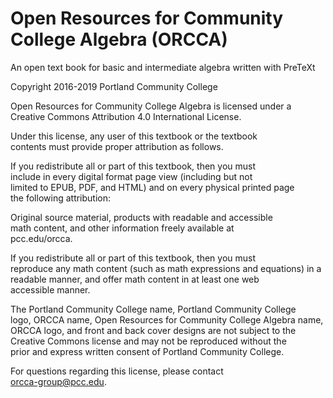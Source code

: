# Open Resources for Community College Algebra (ORCCA)
An open text book for basic and intermediate algebra written with PreTeXt

Copyright 2016-2019
Portland Community College

Open Resources for Community College Algebra is licensed under a    
Creative Commons Attribution 4.0 International License.             
                                                                    
Under this license, any user of this textbook or the textbook       
contents must provide proper attribution as follows.                
                                                                    
If you redistribute all or part of this textbook, then you must     
include in every digital format page view (including but not        
limited to EPUB, PDF, and HTML) and on every physical printed page  
the following attribution:                                          
                                                                    
Original source material, products with readable and accessible     
math content, and other information freely available at             
pcc.edu/orcca.                                                      
                                                                    
If you redistribute all or part of this textbook, then you must     
reproduce any math content (such as math expressions and equations) 
in a readable manner, and offer math content in at least one web    
accessible manner.                                                  
                                                                    
The Portland Community College name, Portland Community College     
logo, ORCCA name, Open Resources for Community College Algebra name,
ORCCA logo, and front and back cover designs are not subject to the 
Creative Commons license and may not be reproduced without the      
prior and express written consent of Portland Community College.    
                                                                    
For questions regarding this license, please contact                
orcca-group@pcc.edu.                                                
